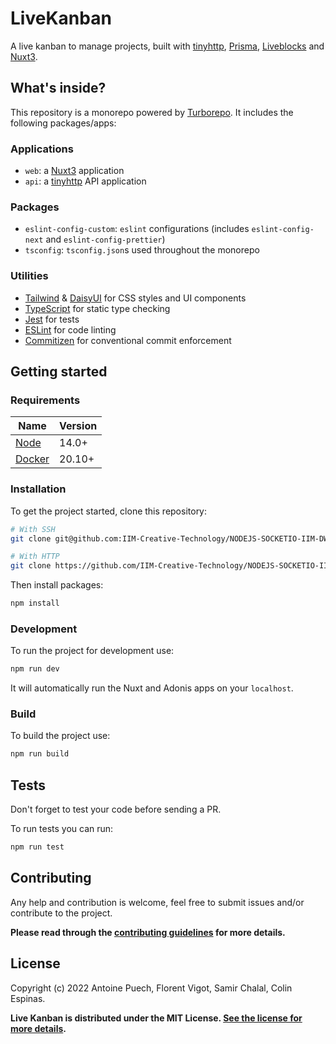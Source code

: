 # LiveKanban

A live kanban to manage projects, built with [tinyhttp](https://github.com/tinyhttp/tinyhttp), [Prisma](https://www.prisma.io/), [Liveblocks](https://liveblocks.io/) and [Nuxt3](https://v3.nuxtjs.org/).

## What's inside?

This repository is a monorepo powered by [Turborepo](https://turborepo.org/). It includes the following packages/apps:

### Applications

- `web`: a [Nuxt3](https://v3.nuxtjs.org/) application
- `api`: a [tinyhttp](https://github.com/tinyhttp/tinyhttp) API application

### Packages

- `eslint-config-custom`: `eslint` configurations (includes `eslint-config-next` and `eslint-config-prettier`)
- `tsconfig`: `tsconfig.json`s used throughout the monorepo

### Utilities

- [Tailwind](https://tailwindcss.com/) & [DaisyUI](https://daisyui.com/) for CSS styles and UI components
- [TypeScript](https://www.typescriptlang.org/) for static type checking
- [Jest](https://jestjs.io/) for tests
- [ESLint](https://eslint.org/) for code linting
- [Commitizen](https://github.com/commitizen/cz-cli) for conventional commit enforcement

## Getting started

### Requirements
| Name                                          | Version     |
| --------------------------------------------- | ----------- |
| [Node](https://nodejs.org/en/)                | 14.0+       |
| [Docker](https://www.docker.com/get-started/) | 20.10+      |

### Installation

To get the project started, clone this repository:
```sh
# With SSH
git clone git@github.com:IIM-Creative-Technology/NODEJS-SOCKETIO-IIM-DW1-PROPRE.git

# With HTTP
git clone https://github.com/IIM-Creative-Technology/NODEJS-SOCKETIO-IIM-DW1-PROPRE.git
```

Then install packages:
```sh
npm install
```

### Development

To run the project for development use:
```sh
npm run dev
```
It will automatically run the Nuxt and Adonis apps on your `localhost`.

### Build

To build the project use:
```sh
npm run build
```

## Tests
Don't forget to test your code before sending a PR.

To run tests you can run:
```sh
npm run test
```

## Contributing
Any help and contribution is welcome, feel free to submit issues and/or contribute to the project.

**Please read through the [contributing guidelines](./.github/CONTRIBUTING.md) for more details.**

## License
Copyright (c) 2022 Antoine Puech, Florent Vigot, Samir Chalal, Colin Espinas.

**Live Kanban is distributed under the MIT License. [See the license for more details](./LICENSE).**